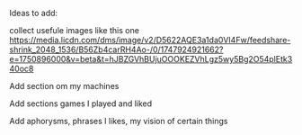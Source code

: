 Ideas to add:


collect usefule images like this one https://media.licdn.com/dms/image/v2/D5622AQE3a1da0VI4Fw/feedshare-shrink_2048_1536/B56Zb4carRH4Ao-/0/1747924921662?e=1750896000&v=beta&t=hJBZGVhBUjuOOOKEZVhLgz5wy5Bg2O54plEtk340oc8

Add section om my machines

Add sections games I played and liked

Add aphorysms, phrases I likes, my vision of certain things